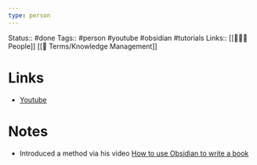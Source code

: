 ```yaml
---
type: person
---
```

Status:: #done
Tags:: #person #youtube #obsidian #tutorials
Links:: [[👨‍👧‍👦 People]] [[📇 Terms/Knowledge Management]]

# Links
- [Youtube](https://www.youtube.com/channel/UCPcIIq_EMs2U0QQzEF9qbtA)

# Notes

- Introduced a method via his video [How to use Obsidian to write a book](https://www.youtube.com/watch?v=pP4AeGY2mz4) 